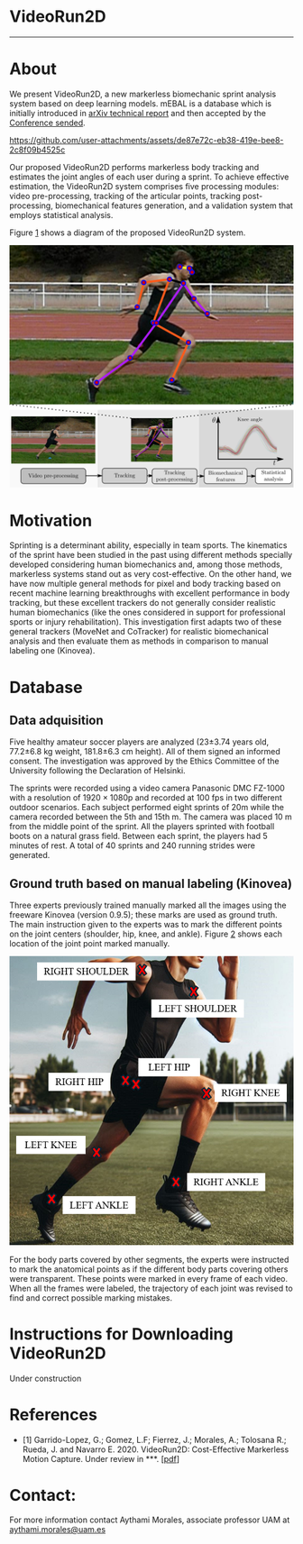 # VideoRun2D

***
# About
We present VideoRun2D, a new markerless biomechanic sprint analysis system based on deep learning models. mEBAL is a database which is initially introduced in [arXiv technical report]() and then accepted by the [Conference sended](). 


https://github.com/user-attachments/assets/de87e72c-eb38-419e-bee8-2c8f09b4525c


Our proposed VideoRun2D performs markerless body tracking and estimates the joint angles of each user during a sprint. To achieve effective estimation, the VideoRun2D system comprises five processing modules: video pre-processing, tracking of the articular points, tracking post-processing, biomechanical features generation, and a validation system that employs statistical analysis. 

Figure [1](./media/Diagrama.png) shows a diagram of the proposed VideoRun2D system.

![1](./media/Diagrama.png)

# Motivation

Sprinting is a determinant ability, especially in team sports. The kinematics of the sprint have been studied in the past using different methods specially developed considering human biomechanics and, among those methods, markerless systems stand out as very cost-effective. On the other hand, we have now multiple general methods for pixel and body tracking based on recent machine learning breakthroughs with excellent performance in body tracking, but these excellent trackers do not generally consider realistic human biomechanics (like the ones considered in support for professional sports or injury rehabilitation). This investigation first adapts two of these general trackers (MoveNet and CoTracker) for realistic biomechanical analysis and then evaluate them as methods in comparison to manual labeling one (Kinovea). 


# Database

## Data adquisition

Five healthy amateur soccer players are analyzed (23±3.74 years old, 77.2±6.8 kg weight, 181.8±6.3 cm height). All of them signed an informed consent. The investigation was approved by the Ethics Committee of the University following the Declaration of Helsinki.

The sprints were recorded using a video camera Panasonic DMC FZ-1000 with a resolution of $1920\times1080$p and recorded at 100 fps in two different outdoor scenarios. Each subject performed eight sprints of 20m while the camera recorded between the 5th and 15th m. The camera was placed 10 m from the middle point of the sprint. All the players sprinted with football boots on a natural grass field. Between each sprint, the players had 5 minutes of rest. A total of 40 sprints and 240 running strides were generated.

## Ground truth based on manual labeling (Kinovea)

Three experts previously trained manually marked all the images using the freeware Kinovea (version 0.9.5); these marks are used as ground truth. The main instruction given to the experts was to mark the different points on the joint centers (shoulder, hip, knee, and ankle). Figure [2](./media/JointPoints.png) shows each location of the joint point marked manually. 

![2](./media/JointPoints.png)

For the body parts covered by other segments, the experts were instructed to mark the anatomical points as if the different body parts covering others were transparent. These points were marked in every frame of each video. When all the frames were labeled, the trajectory of each joint was revised to find and correct possible marking mistakes.

# Instructions for Downloading VideoRun2D

Under construction


# References

+ [1] Garrido-Lopez, G.; Gomez, L.F; Fierrez, J.; Morales, A.; Tolosana R.; Rueda, J. and Navarro E. 2020. VideoRun2D: Cost-Effective Markerless Motion Capture. Under review in ***. [[pdf](https://arxiv.org/)]

# Contact:

For more information contact Aythami Morales, associate professor UAM at aythami.morales@uam.es

